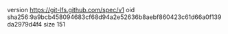 version https://git-lfs.github.com/spec/v1
oid sha256:9a9bcb458094683cf68d94a2e52636b8aebf860423c61d66a0f139da2979d4f4
size 151
